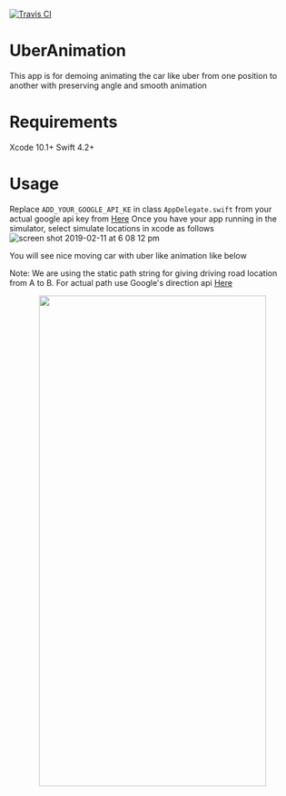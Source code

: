 
[![Travis CI](https://travis-ci.org/SURYAKANTSHARMA/UberCarAnimation.svg?branch=master)](https://travis-ci.org/SURYAKANTSHARMA/UberCarAnimation) 
# UberAnimation
This app is for demoing animating the car like uber from one position to another with preserving angle and smooth animation
# Requirements
Xcode 10.1+
Swift 4.2+ 
# Usage 
Replace `ADD_YOUR_GOOGLE_API_KE` in class `AppDelegate.swift` from your actual google api key from [Here](https://developers.google.com/maps/documentation/ios-sdk/get-api-key)
Once you have your app running in the simulator, select simulate locations in xcode as follows
![screen shot 2019-02-11 at 6 08 12 pm](https://user-images.githubusercontent.com/6416095/52563640-0d680080-2e28-11e9-9c03-51c3720b3d69.png)

You will see nice moving car with uber like animation like below

Note: We are using the static path string for giving driving road location from A to B. For actual path use Google's direction api [Here](https://console.cloud.google.com/apis/library/directions-backend.googleapis.com?filter=category:maps&id=c6b51d83-d721-458f-a259-fae6b0af35c5&project=ios-task) 

<p align="center">
<img src= "https://user-images.githubusercontent.com/6416095/52931260-c6bb5e80-3371-11e9-9d46-83f7d1389d18.gif" width="400" height = "865" >
</p>



